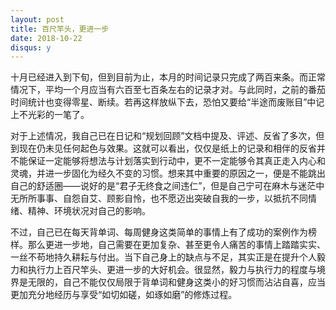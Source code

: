 ```yaml
---
layout: post
title: 百尺竿头，更进一步
date: 2018-10-22
disqus: y
---
```


十月已经进入到下旬，但到目前为止，本月的时间记录只完成了两百来条。而正常情况下，平均一个月应当有六百至七百条左右的记录才对。与此同时，之前的番茄时间统计也变得零星、断续。若再这样放纵下去，恐怕又要给“半途而废账目”中记上不光彩的一笔了。

对于上述情况，我自己已在日记和“规划回顾”文档中提及、评述、反省了多次，但到现在仍未见任何起色与效果。这就可以看出，仅仅是纸上的记录和相伴的反省并不能保证一定能够将想法与计划落实到行动中，更不一定能够令其真正走入内心和灵魂，并进一步固化为经久不变的习惯。想来其中重要的原因之一，便是不能跳出自己的舒适圈——说好的是“君子无终食之间违仁”，但是自己宁可在麻木与迷茫中无所所事事、自怨自艾、顾影自怜，也不愿迈出突破自我的一步，以抵抗不同情绪、精神、环境状况对自己的影响。

不过，自己已在每天背单词、每周健身这类简单的事情上有了成功的案例作为榜样。那么更进一步地，自己需要在更加复杂、甚至更令人痛苦的事情上踏踏实实、一丝不苟地持久耕耘与付出。当下自己身上的缺点与不足，其实正是在提升个人毅力和执行力上百尺竿头、更进一步的大好机会。很显然，毅力与执行力的程度与境界是无限的，自己不能仅仅局限于背单词和健身这类小的好习惯而沾沾自喜，应当更加充分地经历与享受“如切如磋，如琢如磨”的修炼过程。
